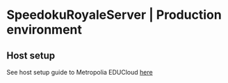 # SpeedokuRoyaleServer | Production environment

## Host setup
See host setup guide to Metropolia EDUCloud [here](./doc/installation.md)
